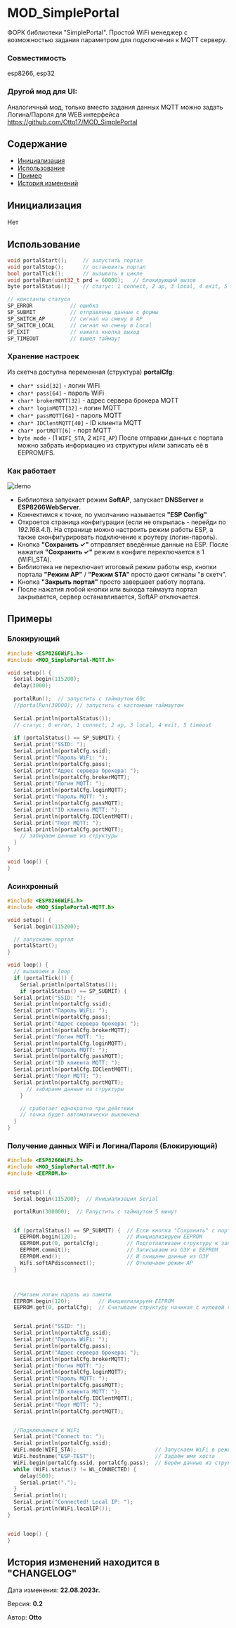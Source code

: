 # MOD_SimplePortal
ФОРК библиотеки "SimplePortal". Простой WiFi менеджер с возможностью задания параметром для подключения к MQTT серверу.

### Совместимость
esp8266, esp32

### Другой мод для UI:
Аналогичный мод, только вместо задания данных MQTT можно задать Логина/Пароля для WEB интерфейса
https://github.com/Otto17/MOD_SimplePortal

## Содержание
- [Инициализация](#init)
- [Использование](#usage)
- [Пример](#example)
- [История изменений](#history)


<a id="init"></a>
## Инициализация
Нет

<a id="usage"></a>
## Использование
```cpp
void portalStart();     // запустить портал
void portalStop();      // остановить портал
bool portalTick();      // вызывать в цикле
void portalRun(uint32_t prd = 60000);   // блокирующий вызов
byte portalStatus();    // статус: 1 connect, 2 ap, 3 local, 4 exit, 5 timeout

// константы статуса
SP_ERROR            // ошибка
SP_SUBMIT           // отправлены данные с формы
SP_SWITCH_AP        // сигнал на смену в AP
SP_SWITCH_LOCAL     // сигнал на смену в Local
SP_EXIT             // нажата кнопка выход
SP_TIMEOUT          // вышел таймаут
```

### Хранение настроек
Из скетча доступна переменная (структура) **portalCfg**:
- `char* ssid[32]`        -  логин WiFi
- `char* pass[64]`        -  пароль WiFi
- `char* brokerMQTT[32]`  -  адрес сервера брокера MQTT
- `char* loginMQTT[32]`   -  логин MQTT
- `char* passMQTT[64]`    -  пароль MQTT
- `char* IDClentMQTT[40]` -  ID клиента MQTT
- `char* portMQTT[6]`     -  порт MQTT
- `byte mode` - (1 `WIFI_STA`, 2 `WIFI_AP`)
После отправки данных с портала можно забрать информацию из структуры и/или записать её в EEPROM/FS.

### Как работает
![demo](/doc/demo.png)
- Библиотека запускает режим **SoftAP**, запускает **DNSServer** и **ESP8266WebServer**.
- Коннектимся к точке, по умолчанию называется **"ESP Config"**
- Откроется страница конфигурации (если не открылась - перейди по *192.168.4.1*). На странице можно 
настроить режим работы ESP, а также сконфигурировать подключение к роутеру (логин-пароль).
- Кнопка **"Сохранить ✓"** отправляет введённые данные на ESP. После нажатия **"Сохранить ✓"** режим в конфиге переключается в 1 (WIFI_STA).
- Библиотека не переключает итоговый режим работы esp, кнопки портала **"Режим AP"** / **"Режим STA"** просто дают сигналы "в скетч".
- Кнопка **"Закрыть портал"** просто завершает работу портала.
- После нажатия любой кнопки или выхода таймаута портал закрывается, сервер останавливается, SoftAP отключается.

<a id="example"></a>
## Примеры
### Блокирующий
```cpp
#include <ESP8266WiFi.h>
#include <MOD_SimplePortal-MQTT.h>

void setup() {
  Serial.begin(115200);
  delay(3000);
  
  portalRun();  // запустить с таймаутом 60с
  //portalRun(30000); // запустить с кастомным таймаутом
  
  Serial.println(portalStatus());
  // статус: 0 error, 1 connect, 2 ap, 3 local, 4 exit, 5 timeout
  
  if (portalStatus() == SP_SUBMIT) {
  Serial.print("SSID: ");
  Serial.println(portalCfg.ssid);
  Serial.print("Пароль WiFi: ");
  Serial.println(portalCfg.pass);
  Serial.print("Адрес сервера брокера: ");
  Serial.println(portalCfg.brokerMQTT);
  Serial.print("Логин MQTT: ");
  Serial.println(portalCfg.loginMQTT);
  Serial.print("Пароль MQTT: ");
  Serial.println(portalCfg.passMQTT);
  Serial.print("ID клиента MQTT: ");
  Serial.println(portalCfg.IDClentMQTT);
  Serial.print("Порт MQTT: ");
  Serial.println(portalCfg.portMQTT);
    // забираем данные из структуры
  }
}

void loop() {
}
```

### Асинхронный
```cpp
#include <ESP8266WiFi.h>
#include <MOD_SimplePortal-MQTT.h>

void setup() {
  Serial.begin(115200);

  // запускаем портал
  portalStart();
}

void loop() {
  // вызываем в loop
  if (portalTick()) {
    Serial.println(portalStatus());
    if (portalStatus() == SP_SUBMIT) {
  Serial.print("SSID: ");
  Serial.println(portalCfg.ssid);
  Serial.print("Пароль WiFi: ");
  Serial.println(portalCfg.pass);
  Serial.print("Адрес сервера брокера: ");
  Serial.println(portalCfg.brokerMQTT);
  Serial.print("Логин MQTT: ");
  Serial.println(portalCfg.loginMQTT);
  Serial.print("Пароль MQTT: ");
  Serial.println(portalCfg.passMQTT);
  Serial.print("ID клиента MQTT: ");
  Serial.println(portalCfg.IDClentMQTT);
  Serial.print("Порт MQTT: ");
  Serial.println(portalCfg.portMQTT);
      // забираем данные из структуры
    }

    // сработает однократно при действии
    // точка будет автоматически выключена
  }
}
```


### Получение данных WiFi и Логина/Пароля (Блокирующий)
```cpp
#include <ESP8266WiFi.h>
#include <MOD_SimplePortal-MQTT.h>
#include <EEPROM.h>


void setup() {
  Serial.begin(115200);  // Инициализация Serial

  portalRun(300000);  // Pапустить с таймаутом 5 минут


  if (portalStatus() == SP_SUBMIT) {  // Если кнопка "Сохранить" с портала нажата, то получаем данные с формы через структуру
    EEPROM.begin(120);                // Инициализируем EEPROM
    EEPROM.put(0, portalCfg);         // Подготавливаем структуру к записи с нулевой ячейки (сохраняем её в ОЗУ)
    EEPROM.commit();                  // Записываем из ОЗУ в EEPROM
    EEPROM.end();                     // И очищаем данные из ОЗУ
    WiFi.softAPdisconnect();          // Отключаем режим AP
  }



  //Читаем логин пароль из памяти
  EEPROM.begin(120);         // Инициализируем EEPROM
  EEPROM.get(0, portalCfg);  // Считываем структуру начиная с нулевой ячейки


  Serial.print("SSID: ");
  Serial.println(portalCfg.ssid);
  Serial.print("Пароль WiFi: ");
  Serial.println(portalCfg.pass);
  Serial.print("Адрес сервера брокера: ");
  Serial.println(portalCfg.brokerMQTT);
  Serial.print("Логин MQTT: ");
  Serial.println(portalCfg.loginMQTT);
  Serial.print("Пароль MQTT: ");
  Serial.println(portalCfg.passMQTT);
  Serial.print("ID клиента MQTT: ");
  Serial.println(portalCfg.IDClentMQTT);
  Serial.print("Порт MQTT: ");
  Serial.println(portalCfg.portMQTT);


  //Подключаемся к WiFi
  Serial.print("Connect to: ");
  Serial.println(portalCfg.ssid);
  WiFi.mode(WIFI_STA);                         // Запускаем WiFi в режиме "Станция"
  WiFi.hostname("ESP-TEST");                   // Задаём имя хоста
  WiFi.begin(portalCfg.ssid, portalCfg.pass);  // Берём данные из структуры
  while (WiFi.status() != WL_CONNECTED) {
    delay(500);
    Serial.print(".");
  }
  Serial.println();
  Serial.print("Connected! Local IP: ");
  Serial.println(WiFi.localIP());
}


void loop() {
}

```

<a id="history"></a>
## История изменений находится в **"CHANGELOG"**

  Дата изменения: **22.08.2023г.**
  
  Версия: **0.2**
  
  Автор: **Otto**

